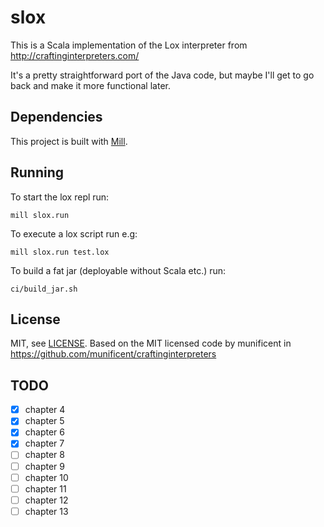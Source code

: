 # slox

This is a Scala implementation of the Lox interpreter from
http://craftinginterpreters.com/

It's a pretty straightforward port of the Java code, but maybe I'll get to go
back and make it more functional later.

## Dependencies

This project is built with [Mill].

[Mill]: https://com-lihaoyi.github.io/mill/mill/Intro_to_Mill.html#_installation

## Running

To start the lox repl run:

```shell
mill slox.run
```

To execute a lox script run e.g:

```shell
mill slox.run test.lox
```

To build a fat jar (deployable without Scala etc.) run:

```shell
ci/build_jar.sh
```

## License

MIT, see [LICENSE](./LICENSE). Based on the MIT licensed code by munificent in
https://github.com/munificent/craftinginterpreters

## TODO

- [x] chapter 4
- [x] chapter 5
- [x] chapter 6
- [x] chapter 7
- [ ] chapter 8
- [ ] chapter 9
- [ ] chapter 10
- [ ] chapter 11
- [ ] chapter 12
- [ ] chapter 13
